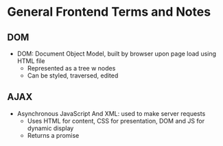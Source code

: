 # General Frontend Terms and Notes

## DOM
- DOM: Document Object Model, built by browser upon page load using HTML file
  - Represented as a tree w nodes
  - Can be styled, traversed, edited

## AJAX
- Asynchronous JavaScript And XML: used to make server requests
  - Uses HTML for content, CSS for presentation, DOM and JS for dynamic display
  - Returns a promise
